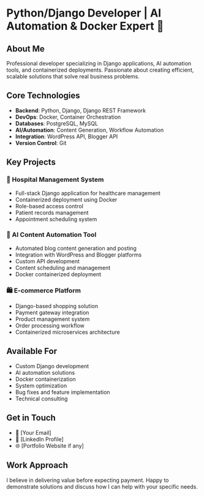 # Python/Django Developer | AI Automation & Docker Expert 🚀

## About Me
Professional developer specializing in Django applications, AI automation tools, and containerized deployments. Passionate about creating efficient, scalable solutions that solve real business problems.

## Core Technologies
- **Backend**: Python, Django, Django REST Framework
- **DevOps**: Docker, Container Orchestration
- **Databases**: PostgreSQL, MySQL
- **AI/Automation**: Content Generation, Workflow Automation
- **Integration**: WordPress API, Blogger API
- **Version Control**: Git

## Key Projects

### 🏥 Hospital Management System
- Full-stack Django application for healthcare management
- Containerized deployment using Docker
- Role-based access control
- Patient records management
- Appointment scheduling system

### 🤖 AI Content Automation Tool
- Automated blog content generation and posting
- Integration with WordPress and Blogger platforms
- Custom API development
- Content scheduling and management
- Docker containerized deployment

### 🛍️ E-commerce Platform
- Django-based shopping solution
- Payment gateway integration
- Product management system
- Order processing workflow
- Containerized microservices architecture

## Available For
- Custom Django development
- AI automation solutions
- Docker containerization
- System optimization
- Bug fixes and feature implementation
- Technical consulting

## Get in Touch
- 📧 [Your Email]
- 💼 [LinkedIn Profile]
- 🌐 [Portfolio Website if any]

## Work Approach
I believe in delivering value before expecting payment. Happy to demonstrate solutions and discuss how I can help with your specific needs.
